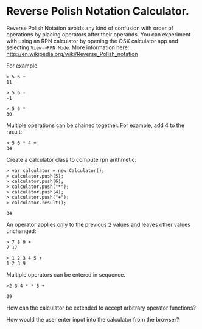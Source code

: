 # Reverse Polish Notation Calculator.

Reverse Polish Notation avoids any kind of confusion with order of operations by placing operators after their operands. You can experiment with using an RPN calculator by opening the OSX calculator app and selecting `View->RPN Mode`. More information here: http://en.wikipedia.org/wiki/Reverse_Polish_notation

For example:
```
> 5 6 +
11

> 5 6 -
-1

> 5 6 *
30
```

Multiple operations can be chained together. For example, add 4 to the result:
```
> 5 6 * 4 +
34
```

Create a calculator class to compute rpn arithmetic:
```
> var calculator = new Calculator();
> calculator.push(5);
> calculator.push(6);
> calculator.push("*");
> calculator.push(4);
> calculator.push("+");
> calculator.result();

34
```

An operator applies only to the previous 2 values and leaves other values unchanged:
```
> 7 8 9 +
7 17

> 1 2 3 4 5 +
1 2 3 9
```

Multiple operators can be entered in sequence.
```
>2 3 4 * * 5 +

29
```

How can the calculator be extended to accept arbitrary operator functions?

How would the user enter input into the calculator from the browser?
